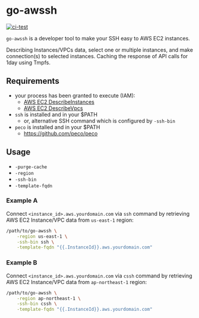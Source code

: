 # go-awssh

[![ci-test](https://github.com/kenju/go-awssh/actions/workflows/ci-test.yml/badge.svg)](https://github.com/kenju/go-awssh/actions/workflows/ci-test.yml)

`go-awssh` is a developer tool to make your SSH easy to AWS EC2 instances.

Describing Instances/VPCs data, select one or multiple instances, and make connection(s) to selected instances. Caching the response of API calls for 1day using Tmpfs.

## Requirements

- your process has been granted to execute (IAM):
    - [AWS EC2 DescribeInstances](https://docs.aws.amazon.com/AWSEC2/latest/APIReference/API_DescribeInstances.html)
    - [AWS EC2 DescribeVpcs](https://docs.aws.amazon.com/AWSEC2/latest/APIReference/API_DescribeVpcs.html)
- `ssh` is installed and in your $PATH
    - or, alternative SSH command which is configured by `-ssh-bin`
- `peco` is installed and in your $PATH
    - https://github.com/peco/peco

## Usage

- `-purge-cache`
- `-region`
- `-ssh-bin`
- `-template-fqdn`

### Example A

Connect `<instance_id>.aws.yourdomain.com` via `ssh` command by retrieving AWS EC2 Instance/VPC data from `us-east-1` region:

```sh
/path/to/go-awssh \
    -region us-east-1 \
    -ssh-bin ssh \
    -template-fqdn "{{.InstanceId}}.aws.yourdomain.com"
```

### Example B

Connect `<instance_id>.aws.yourdomain.com` via `cssh` command by retrieving AWS EC2 Instance/VPC data from `ap-northeast-1` region:

```sh
/path/to/go-awssh \
    -region ap-northeast-1 \
    -ssh-bin cssh \
    -template-fqdn "{{.InstanceId}}.aws.yourdomain.com"
```
